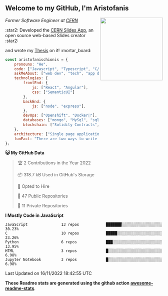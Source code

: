 <h2> Welcome to my GitHub, I'm Aristofanis</h2>
<img align='right' src="https://media.giphy.com/media/M9gbBd9nbDrOTu1Mqx/giphy.gif" width="200">

<p><em>Former Software Engineer at <a href="https://home.cern/">CERN</a></em></p>
<p>:star2: Developed the <a href="https://github.com/cern/slides">CERN Slides App</a>, an open source web-based Slides creator :star2:</p>
<p>and wrote my <a href="https://cds.cern.ch/record/2724152?ln=en">Thesis</a> on it! :mortar_board:</p>



```javascript
const aristofanischionis = {
    pronouns: "He",
    code: ["Javascript", "Typescript", "C/C++", "Python"],
    askMeAbout: ["web dev", "tech", "app dev"],
    technologies: {
        frontEnd: {
            js: ["React", "Angular"],
            css: ["SemanticUI"]
        },
        backEnd: {
            js: ["node", "express"],
        },
        devOps: ["Openshift", "Docker🐳"],
        databases: ["mongo", "MySql", "sqlite"],
        blockchain: ["Solidity Contracts", "Web3", "Truffle", "Ganache-cli"]
    },
    architecture: ["Single page applications"],
    funFact: "There are two ways to write error-free programs; only the third one works"
};
```

<!--START_SECTION:waka-->
**🐱 My GitHub Data** 

> 🏆 2 Contributions in the Year 2022
 > 
> 📦 318.7 kB Used in GitHub's Storage 
 > 
> 💼 Opted to Hire
 > 
> 📜 47 Public Repositories 
 > 
> 🔑 11 Private Repositories  
 > 
**I Mostly Code in JavaScript** 

```text
JavaScript               13 repos            ███████░░░░░░░░░░░░░░░░░░   30.23% 
C                        10 repos            █████░░░░░░░░░░░░░░░░░░░░   23.26% 
Python                   6 repos             ███░░░░░░░░░░░░░░░░░░░░░░   13.95% 
HTML                     3 repos             █░░░░░░░░░░░░░░░░░░░░░░░░   6.98% 
Jupyter Notebook         3 repos             █░░░░░░░░░░░░░░░░░░░░░░░░   6.98%

```



 Last Updated on 16/11/2022 18:42:55 UTC
<!--END_SECTION:waka-->
**These Readme stats are generated using the github action [awesome-readme-stats](https://github.com/anmol098/waka-readme-stats)**. 

<!-- <p><em>My bitcoin address is: 1PEQEYhomemqyZx7JiX33fT5w6mE4DLK1b</em></p>
<img align='left' src="https://github.com/aristofanischionis/aristofanischionis/blob/master/my_bitcoin_address.png" width="200"> -->
